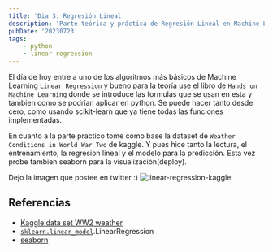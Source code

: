 ```yaml
---
title: 'Dia 3: Regresión Lineal'
description: 'Parte teórica y práctica de Regresión Lineal en Machine Learning'
pubDate: '20230723'
tags:
    - python
    - linear-regression
---
```


El día de hoy entre a uno de los algoritmos más básicos de Machine Learning `Linear Regression` y bueno para la teoría use el libro de `Hands on Machine Learning` donde se introduce las formulas que se usan en esta y tambien como se podrían aplicar en python. Se puede hacer tanto desde cero, como usando scikit-learn que ya tiene todas las funciones implementadas.

En cuanto a la parte practico tome como base la dataset de `Weather Conditions in World War Two` de kaggle. Y pues hice tanto la lectura, el entrenamiento, la regresion lineal y el modelo para la predicción. Esta vez probe tambien seaborn para la visualización(deploy).

Dejo la imagen que postee en twitter :)
![linear-regression-kaggle](https://pbs.twimg.com/media/F1xsBnCXsAA5eoy?format=jpg&name=medium)


## Referencias
- [Kaggle data set WW2 weather](https://www.kaggle.com/datasets/smid80/weatherww2/code)
- [`sklearn.linear_model`](https://scikit-learn.org/stable/modules/classes.html#module-sklearn.linear_model "sklearn.linear_model").LinearRegression
- [seaborn](https://seaborn.pydata.org)